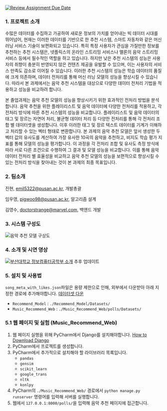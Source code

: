 [![Review Assignment Due Date](https://classroom.github.com/assets/deadline-readme-button-24ddc0f5d75046c5622901739e7c5dd533143b0c8e959d652212380cedb1ea36.svg)](https://classroom.github.com/a/fnZ3vxy8)

### 1. 프로젝트 소개

수많은 데이터를 수집하고 가공하여 새로운 정보의 가치를 얻어내는 빅 데이터 시대를 뛰어넘어, 현재는 이러한 데이터를 기반으로 한 추천 시스템, 스마트 자동차와 같은 머신러닝 서비스 기술이 보편화되고 있습니다. 특히 특정 사용자가 관심을 가질만한 정보를 추천하는 추천 시스템은, 넷플릭스의 온라인 스트리밍 서비스나 멜론의 음악 스트리밍 서비스 등에서 필수적인 역할을 하고 있습니다. 하지만 낮은 추천 시스템의 성능은 사용자의 취향이 충분히 반영되지 않은 컨텐츠 제공을 유발할 수 있으며, 이는 사용자의 서비스 만족도 감소로 이어질 수 있습니다. 이러한 추천 시스템의 성능은 학습 데이터의 품질에 크게 의존하며, 데이터 전처리를 통해 머신 러닝 모델의 성능을 향상시킬 수 있습니다. 따라서 본 과제에서는 음악 추천 시스템을 대상으로 다양한 데이터 전처리 기법을 적용하고 성능을 비교하려 합니다.

본 졸업과제는 음악 추천 모델의 성능을 향상시키기 위한 효과적인 전처리 방법을 분석합니다. 음악 추천을 위한 플레이리스트 및 음악 데이터에 다양한 전처리를 적용하고, 각 전처리 방식에 따른 추천 시스템의 성능을 비교합니다. 플레이리스트 및 음악 데이터의 태그 및 장르는 자연어 처리, 불균형 데이터 처리 등 다양한 전처리를 통해 각 전처리 조합 별 데이터셋을 생성합니다. 이후 이러한 태그 및 장르 텍스트 데이터를 기계가 이해하고 처리할 수 있는 벡터 형태로 변환합니다. 본 과제의 음악 추천 모델은 앞서 생성한 두 벡터 값의 유사도를 계산하여 가장 유사한 10곡의 음악을 추천하고, 비지도 학습 평가 지표를 통해 모델의 성능을 평가합니다. 이 과정을 각 전처리 조합 및 유사도 측정 방식에 따라 서로 다른 조건으로 수행하여 그 결과 및 모델 성능을 비교합니다. 이를 통해 음악 데이터 전처리 별 효율성을 비교하고 음악 추천 모델의 성능을 보편적으로 향상시킬 수 있는 전처리 방식을 찾아내는 것이 본 과제의 최종 목표입니다.

### 2. 팀소개

진현, emil5322@pusan.ac.kr, 개발총괄

임우영, pigwoo98@pusan.ac.kr, 알고리즘 설계

김영수, doctorstrange@marvel.com, 백앤드 개발

### 3. 시스템 구성도

![음악 추천 모델 구상도](https://ifh.cc/g/V4Ahj9.jpg)

### 4. 소개 및 시연 영상

[![부산대학교 정보컴퓨터공학부 소개](http://img.youtube.com/vi/zh_gQ_lmLqE/0.jpg)](https://youtu.be/zh_gQ_lmLqE)
추후 업데이트

### 5. 설치 및 사용법

```song_meta_with_likes.json```파일은 용량 제한으로 인해, 외부에서 다운받아 아래 지정한 경로에 추가해야합니다. [데이터셋 다운](https://drive.google.com/file/d/1762ZT67g2ZibxA3dl69tdnk4NsW3hEjQ/view?usp=drive_link)
- ```Recommend_Model``` : ```./Recommend_Model/Datasets/```
- ```Music_Recommend_Web``` : ```./Music_Recommend_Web/polls/Datasets/```

### 5.1 웹 페이지 및 실험 (Music_Recommend_Web)
1. 웹 페이지 실행을 위해 PyCharm에서 Django를 설치해야합니다. [How to Download Django](https://docs.djangoproject.com/ko/4.2/intro/install/)
2. PyCharm에서 프로젝트를 생성합니다.
3. PyCharm에서 추가적으로 설치해야 할 라이브러리 목록입니다.
    - ```pandas```
    - ```gensim```
    - ```scikit_learn```
    - ```google_trans```
    - ```nltk```
    - ```konlpy```
4. PyCharm의 ```./Music_Recommend_Web/``` 경로에서 ```python manage.py runserver``` 명령어를 입력해 서버를 실행합니다.
5. 웹에서 ```127.0.0.1:8000/polls/```을 입력해 음악 추천 페이지에 접근합니다.
